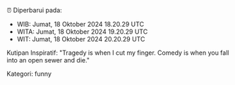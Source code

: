 ⏰ Diperbarui pada:
- WIB: Jumat, 18 Oktober 2024 18.20.29 UTC
- WITA: Jumat, 18 Oktober 2024 19.20.29 UTC
- WIT: Jumat, 18 Oktober 2024 20.20.29 UTC

Kutipan Inspiratif:
"Tragedy is when I cut my finger. Comedy is when you fall into an open sewer and die."


Kategori: funny

